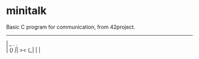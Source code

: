 # minitalk
Basic C program for communication, from 42project.
___                    
 |   _          _. ._  
 |  (_) |_| >< (_| | | 
